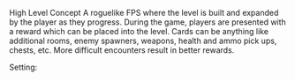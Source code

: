 High Level Concept
A roguelike FPS where the level is built and expanded by the player as they progress. During the game, players are presented with a reward which can be placed into the level. Cards can be anything like additional rooms, enemy spawners, weapons, health and ammo pick ups, chests, etc. More difficult encounters result in better rewards.

Setting:
